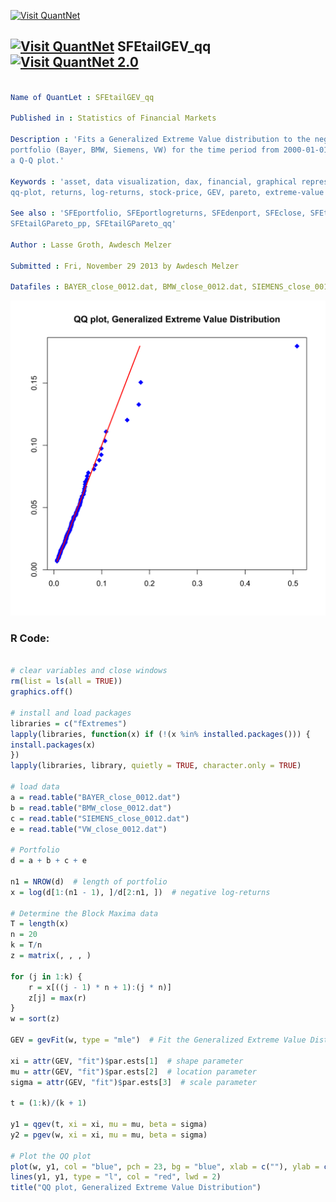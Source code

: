 
[<img src="https://github.com/QuantLet/Styleguide-and-FAQ/blob/master/pictures/banner.png" width="880" alt="Visit QuantNet">](http://quantlet.de/index.php?p=info)

## [<img src="https://github.com/QuantLet/Styleguide-and-Validation-procedure/blob/master/pictures/qloqo.png" alt="Visit QuantNet">](http://quantlet.de/) **SFEtailGEV_qq** [<img src="https://github.com/QuantLet/Styleguide-and-Validation-procedure/blob/master/pictures/QN2.png" width="60" alt="Visit QuantNet 2.0">](http://quantlet.de/d3/ia)

```yaml

Name of QuantLet : SFEtailGEV_qq

Published in : Statistics of Financial Markets

Description : 'Fits a Generalized Extreme Value distribution to the negative log-returns of a
portfolio (Bayer, BMW, Siemens, VW) for the time period from 2000-01-01 to 2012-12-31 and produces
a Q-Q plot.'

Keywords : 'asset, data visualization, dax, financial, graphical representation, plot, portfolio,
qq-plot, returns, log-returns, stock-price, GEV, pareto, extreme-value'

See also : 'SFEportfolio, SFEportlogreturns, SFEdenport, SFEclose, SFEtailGEV_pp,
SFEtailGPareto_pp, SFEtailGPareto_qq'

Author : Lasse Groth, Awdesch Melzer

Submitted : Fri, November 29 2013 by Awdesch Melzer

Datafiles : BAYER_close_0012.dat, BMW_close_0012.dat, SIEMENS_close_0012.dat, VW_close_0012.dat

```

![Picture1](SFEtailGEV_qq-1.png)


### R Code:
```r

# clear variables and close windows
rm(list = ls(all = TRUE))
graphics.off()

# install and load packages
libraries = c("fExtremes")
lapply(libraries, function(x) if (!(x %in% installed.packages())) {
install.packages(x)
})
lapply(libraries, library, quietly = TRUE, character.only = TRUE)

# load data
a = read.table("BAYER_close_0012.dat")
b = read.table("BMW_close_0012.dat")
c = read.table("SIEMENS_close_0012.dat")
e = read.table("VW_close_0012.dat")

# Portfolio
d = a + b + c + e

n1 = NROW(d)  # length of portfolio
x = log(d[1:(n1 - 1), ]/d[2:n1, ])  # negative log-returns

# Determine the Block Maxima data
T = length(x)
n = 20
k = T/n
z = matrix(, , , )

for (j in 1:k) {
    r = x[((j - 1) * n + 1):(j * n)]
    z[j] = max(r)
}
w = sort(z)

GEV = gevFit(w, type = "mle")  # Fit the Generalized Extreme Value Distribution

xi = attr(GEV, "fit")$par.ests[1]  # shape parameter
mu = attr(GEV, "fit")$par.ests[2]  # location parameter
sigma = attr(GEV, "fit")$par.ests[3]  # scale parameter

t = (1:k)/(k + 1)

y1 = qgev(t, xi = xi, mu = mu, beta = sigma)
y2 = pgev(w, xi = xi, mu = mu, beta = sigma)

# Plot the QQ plot
plot(w, y1, col = "blue", pch = 23, bg = "blue", xlab = c(""), ylab = c(""))
lines(y1, y1, type = "l", col = "red", lwd = 2)
title("QQ plot, Generalized Extreme Value Distribution")
```
